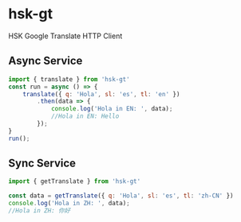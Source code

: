 # hsk-gt
HSK Google Translate HTTP Client

## Async Service
```js
import { translate } from 'hsk-gt'
const run = async () => {
    translate({ q: 'Hola', sl: 'es', tl: 'en' })
        .then(data => {
            console.log('Hola in EN: ', data);
            //Hola in EN: Hello
        });
}
run();
```

## Sync Service
```js
import { getTranslate } from 'hsk-gt'

const data = getTranslate({ q: 'Hola', sl: 'es', tl: 'zh-CN' })
console.log('Hola in ZH: ', data);
//Hola in ZH: 你好

```